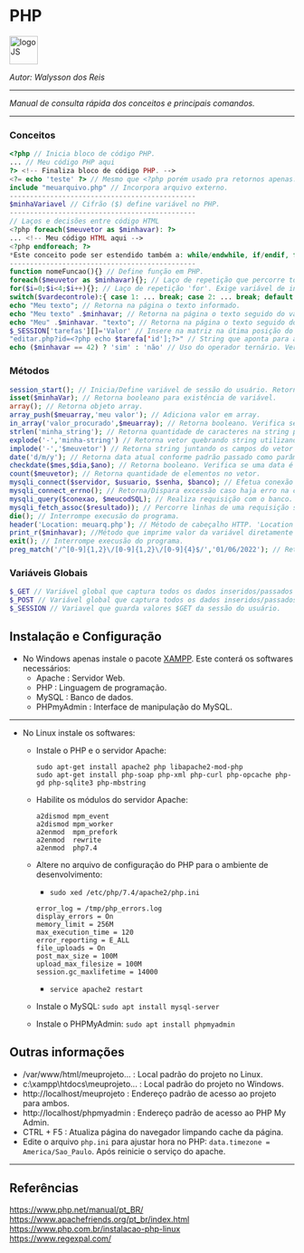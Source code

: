 # **PHP**
<div>
<img src="https://brandslogos.com/wp-content/uploads/thumbs/php-logo-vector.svg" alt="logoJS" width="50px"/> 
</div>

*Autor: Walysson dos Reis*

----------------------------------------------
*Manual de consulta rápida dos conceitos e principais comandos.*  

---------------------
### Conceitos 
~~~PHP
<?php // Inicia bloco de código PHP.
... // Meu código PHP aqui 
?> <!-- Finaliza bloco de código PHP. -->
<?= echo 'teste' ?> // Mesmo que <?php porém usado pra retornos apenas.
include "meuarquivo.php" // Incorpora arquivo externo.
----------------------------------------------
$minhaVariavel // Cifrão ($) define variável no PHP.
----------------------------------------------
// Laços e decisões entre código HTML 
<?php foreach($meuvetor as $minhavar): ?> 
... <!-- Meu código HTML aqui -->
<?php endforeach; ?>
*Este conceito pode ser estendido também a: while/endwhile, if/endif, for/endfor.
----------------------------------------------
function nomeFuncao(){} // Define função em PHP.
foreach($meuvetor as $minhavar){}; // Laço de repetição que percorre todo vetor e atribuindo em cada ciclo à variável $minhavar.
for($i=0;$i<4;$i++){}; // Laço de repetição 'for'. Exige variável de inicialização, condição de parada e incremento.
switch($vardecontrole):{ case 1: ... break; case 2: ... break; default: ... break;} // Condicional switch case.
echo "Meu texto"; // Retorna na página o texto informado.
echo "Meu texto" .$minhavar; // Retorna na página o texto seguido do valor a variável.
echo "Meu" .$minhavar. "texto"; // Retorna na página o texto seguido do valor da variável, seguido de outro texto. 
$_SESSION['tarefas'][]='Valor' // Insere na matriz na útima posição do vetor de nome 'tarefa' o 'Valor'.
"editar.php?id=<?php echo $tarefa['id'];?>" // String que aponta para arquivo 'editar.php' e parâmetro 'id' setado com uma variável php.
echo ($minhavar == 42) ? 'sim' : 'não' // Uso do operador ternário. Verifica se '$minhavar' é igual a '42' e retorna 'sim' ou 'não'. 
~~~
### Métodos
~~~PHP
session_start(); // Inicia/Define variável de sessão do usuário. Retorna booleano.
isset($minhaVar); // Retorna booleano para existência de variável.
array(); // Retorna objeto array.
array_push($meuarray,'meu valor'); // Adiciona valor em array.
in_array('valor_procurado',$meuarray); // Retorna booleano. Verifica se valor esta presente em array.
strlen('minha_string'); // Retorna quantidade de caracteres na string passada.
explode('-','minha-string') // Retorna vetor quebrando string utilizando o caractere passado ('-').
implode('-','$meuvetor') // Retorna string juntando os campos do vetor pelo separador ('-').
date('d/m/y'); // Retorna data atual conforme padrão passado como parâmetro.
checkdate($mes,$dia,$ano); // Retorna booleano. Verifica se uma data é válida.
count($meuvetor); // Retorna quantidade de elementos no vetor.
mysqli_connect($servidor, $usuario, $senha, $banco); // Efetua conexão com banco. Retorna obj. conector do banco.
mysqli_connect_errno(); // Retorna/Dispara excessão caso haja erro na conexão.
mysqli_query($conexao, $meucodSQL); // Realiza requisição com o banco. Retorna obj. de consulta.
mysqli_fetch_assoc($resultado)); // Percorre linhas de uma requisição sql.
die(); // Interrompe execusão do programa.
header('Location: meuarq.php'); // Método de cabeçalho HTTP. 'Location' irá direcionar a página para o arquivo informado.
print_r($minhavar); //Método que imprime valor da variável diretamente na página.
exit(); // Interrompe execusão do programa.
preg_match('/^[0-9]{1,2}\/[0-9]{1,2}\/[0-9]{4}$/','01/06/2022'); // Retorna booleano. Verifica segundo argumento confrontado com expressão regular passada.
~~~
### Variáveis Globais
~~~PHP
$_GET // Variável global que captura todos os dados inseridos/passados com o método 'GET' (Padrão no HTML).
$_POST // Variável global que captura todos os dados inseridos/passados com o método 'POST'.
$_SESSION // Variavel que guarda valores $GET da sessão do usuário.
~~~
## Instalação e Configuração
* No Windows apenas instale o pacote [XAMPP](https://www.apachefriends.org/pt_br/index.html). Este conterá os softwares necessários:
    * Apache : Servidor Web.
    * PHP : Linguagem de programação.
    * MySQL : Banco de dados.
    * PHPmyAdmin : Interface de manipulação do MySQL.
--------
* No Linux instale os softwares:
    * Instale o PHP e o servidor Apache:
        ~~~linux
        sudo apt-get install apache2 php libapache2-mod-php
        sudo apt-get install php-soap php-xml php-curl php-opcache php-gd php-sqlite3 php-mbstring
        ~~~
    * Habilite os módulos do servidor Apache:
        ~~~linux
        a2dismod mpm_event
        a2dismod mpm_worker
        a2enmod  mpm_prefork
        a2enmod  rewrite
        a2enmod  php7.4
        ~~~
    * Altere no arquivo de configuração do PHP para o ambiente de desenvolvimento:

        * `sudo xed /etc/php/7.4/apache2/php.ini`

        ~~~linux
        error_log = /tmp/php_errors.log
        display_errors = On
        memory_limit = 256M
        max_execution_time = 120
        error_reporting = E_ALL
        file_uploads = On     
        post_max_size = 100M  
        upload_max_filesize = 100M
        session.gc_maxlifetime = 14000
        ~~~
        * `service apache2 restart`
    * Instale o MySQL: `sudo apt install mysql-server`
    * Instale o PHPMyAdmin: `sudo apt install phpmyadmin`


## Outras informações

* /var/www/html/meuprojeto... : Local padrão do projeto no Linux.
* c:\xampp\htdocs\meuprojeto... : Local padrão do projeto no Windows.
* http://localhost/meuprojeto : Endereço padrão de acesso ao projeto para ambos. 
* http://localhost/phpmyadmin : Endereço padrão de acesso ao PHP My Admin.
* CTRL + F5 : Atualiza página do navegador limpando cache da página.
* Edite o arquivo `php.ini` para ajustar hora no PHP: `data.timezone = America/Sao_Paulo`. Após reinicie o serviço do apache.
--------
## Referências 
https://www.php.net/manual/pt_BR/  
https://www.apachefriends.org/pt_br/index.html  
https://www.php.com.br/instalacao-php-linux  
https://www.regexpal.com/  



